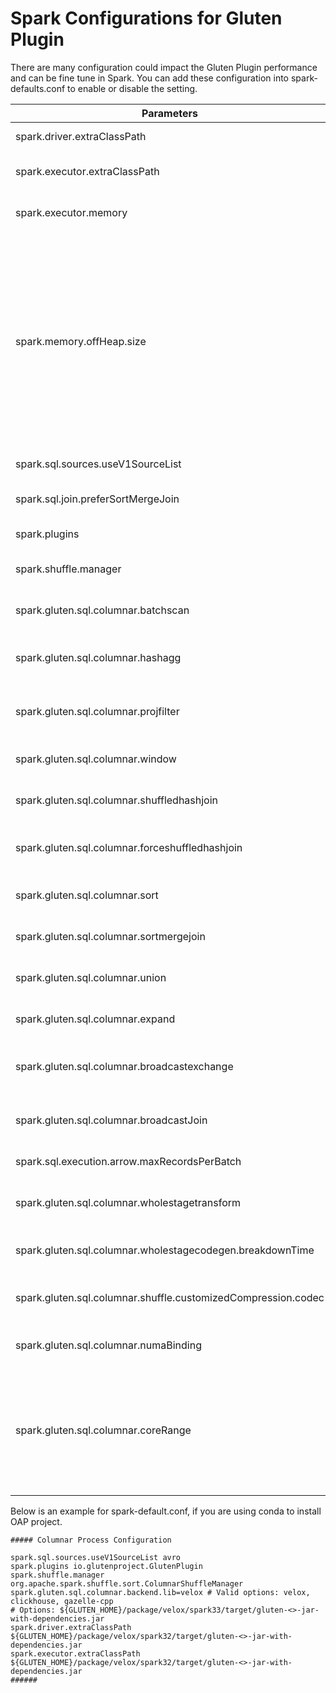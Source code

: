 # Spark Configurations for Gluten Plugin

There are many configuration could impact the Gluten Plugin performance and can be fine tune in Spark.
You can add these configuration into spark-defaults.conf to enable or disable the setting.

| Parameters | Description | Recommend Setting |
| ---------- | ----------- | --------------- |
| spark.driver.extraClassPath | To add Gluten Plugin jar file in Spark Driver | /path/to/jar_file |
| spark.executor.extraClassPath | To add Gluten Plugin jar file in Spark Executor | /path/to/jar_file |
| spark.executor.memory| To set up how much memory to be used for Spark Executor. | |
| spark.memory.offHeap.size| To set up how much memory to be used for Java OffHeap.<br /> Please notice Gluten Plugin will leverage this setting to allocate memory space for native usage even offHeap is disabled. <br /> The value is based on your system and it is recommended to set it larger if you are facing Out of Memory issue in Gluten Plugin | 30G |
| spark.sql.sources.useV1SourceList | Choose to use V1 source | avro |
| spark.sql.join.preferSortMergeJoin | To turn off preferSortMergeJoin in Spark | false |
| spark.plugins | To turn on Gluten Plugin | com.intel.oap.GlutenPlugin |
| spark.shuffle.manager | To turn on Gluten Columnar Shuffle Plugin | org.apache.spark.shuffle.sort.ColumnarShuffleManager |
| spark.gluten.sql.columnar.batchscan | Enable or Disable Columnar Batchscan, default is true | true |
| spark.gluten.sql.columnar.hashagg | Enable or Disable Columnar Hash Aggregate, default is true | true |
| spark.gluten.sql.columnar.projfilter | Enable or Disable Columnar Project and Filter, default is true | true |
| spark.gluten.sql.columnar.window | Enable or Disable Columnar Window, default is true | true |
| spark.gluten.sql.columnar.shuffledhashjoin | Enable or Disable ShffuledHashJoin, default is true | true |
| spark.gluten.sql.columnar.forceshuffledhashjoin | Force to use ShffuledHashJoin over SortMergeJoin, default is true | true |
| spark.gluten.sql.columnar.sort | Enable or Disable Columnar Sort, default is true | true |
| spark.gluten.sql.columnar.sortmergejoin | Enable or Disable Columnar Sort Merge Join, default is true | true |
| spark.gluten.sql.columnar.union | Enable or Disable Columnar Union, default is true | true |
| spark.gluten.sql.columnar.expand | Enable or Disable Columnar Expand, default is true | true |
| spark.gluten.sql.columnar.broadcastexchange | Enable or Disable Columnar Broadcast Exchange, default is true | true |
| spark.gluten.sql.columnar.broadcastJoin | Enable or Disable Columnar BradcastHashJoin, default is true | true |
| spark.sql.execution.arrow.maxRecordsPerBatch | Set up the Max Records per Batch | 10000 |
| spark.gluten.sql.columnar.wholestagetransform | Enable or Disable metrics in Columnar wholestage transform | false |
| spark.gluten.sql.columnar.wholestagecodegen.breakdownTime | Enable or Disable metrics in Columnar WholeStageCodeGen | false |
| spark.gluten.sql.columnar.shuffle.customizedCompression.codec | Set up the codec to be used for Columnar Shuffle, default is lz4| lz4 |
| spark.gluten.sql.columnar.numaBinding | Set up NUMABinding, default is false| true |
| spark.gluten.sql.columnar.coreRange | Set up the core range for NUMABinding, only works when numaBinding set to true. <br /> The setting is based on the number of cores in your system. Use 72 cores as an example. | 0-17,36-53 &#124;18-35,54-71 |

Below is an example for spark-default.conf, if you are using conda to install OAP project.

```
##### Columnar Process Configuration

spark.sql.sources.useV1SourceList avro
spark.plugins io.glutenproject.GlutenPlugin
spark.shuffle.manager org.apache.spark.shuffle.sort.ColumnarShuffleManager
spark.gluten.sql.columnar.backend.lib=velox # Valid options: velox, clickhouse, gazelle-cpp
# Options: ${GLUTEN_HOME}/package/velox/spark33/target/gluten-<>-jar-with-dependencies.jar
spark.driver.extraClassPath ${GLUTEN_HOME}/package/velox/spark32/target/gluten-<>-jar-with-dependencies.jar
spark.executor.extraClassPath ${GLUTEN_HOME}/package/velox/spark32/target/gluten-<>-jar-with-dependencies.jar
######
```
